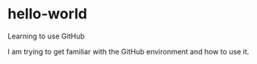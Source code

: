 # hello-world
Learning to use GitHub

I am trying to get familiar with the GitHub environment and how to use it.
